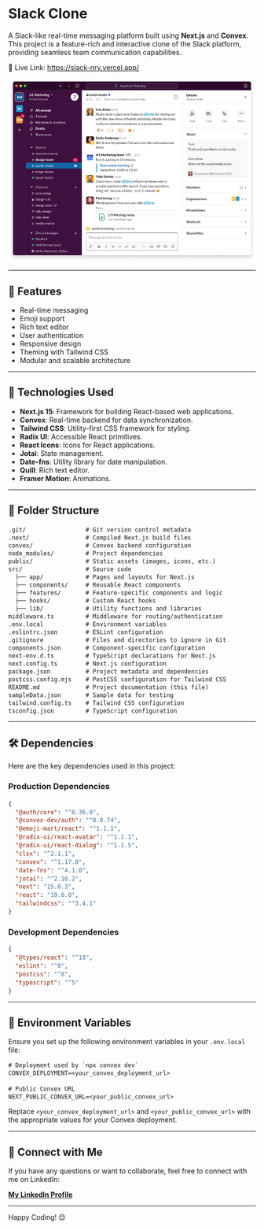 # Slack Clone

A Slack-like real-time messaging platform built using **Next.js** and **Convex**. This project is a feature-rich and interactive clone of the Slack platform, providing seamless team communication capabilities.

🚀 Live Link: https://slack-nry.vercel.app/


![Slack real-time messaging platform built](/public/screenshot.webp 'A Slack-like real-time messaging platform built')


---

## 🎯 Features
- Real-time messaging
- Emoji support
- Rich text editor
- User authentication
- Responsive design
- Theming with Tailwind CSS
- Modular and scalable architecture

---

## 🚀 Technologies Used

- **Next.js 15**: Framework for building React-based web applications.
- **Convex**: Real-time backend for data synchronization.
- **Tailwind CSS**: Utility-first CSS framework for styling.
- **Radix UI**: Accessible React primitives.
- **React Icons**: Icons for React applications.
- **Jotai**: State management.
- **Date-fns**: Utility library for date manipulation.
- **Quill**: Rich text editor.
- **Framer Motion**: Animations.

---

## 📂 Folder Structure

```
.git/                 # Git version control metadata
.next/                # Compiled Next.js build files
convex/               # Convex backend configuration
node_modules/         # Project dependencies
public/               # Static assets (images, icons, etc.)
src/                  # Source code
  ├── app/            # Pages and layouts for Next.js
  ├── components/     # Reusable React components
  ├── features/       # Feature-specific components and logic
  ├── hooks/          # Custom React hooks
  ├── lib/            # Utility functions and libraries
middleware.ts         # Middleware for routing/authentication
.env.local            # Environment variables
.eslintrc.json        # ESLint configuration
.gitignore            # Files and directories to ignore in Git
components.json       # Component-specific configuration
next-env.d.ts         # TypeScript declarations for Next.js
next.config.ts        # Next.js configuration
package.json          # Project metadata and dependencies
postcss.config.mjs    # PostCSS configuration for Tailwind CSS
README.md             # Project documentation (this file)
sampleData.json       # Sample data for testing
tailwind.config.ts    # Tailwind CSS configuration
tsconfig.json         # TypeScript configuration
```

---

## 🛠️ Dependencies
Here are the key dependencies used in this project:

### Production Dependencies
```json
{
  "@auth/core": "^0.36.0",
  "@convex-dev/auth": "^0.0.74",
  "@emoji-mart/react": "^1.1.1",
  "@radix-ui/react-avatar": "^1.1.1",
  "@radix-ui/react-dialog": "^1.1.5",
  "clsx": "^2.1.1",
  "convex": "^1.17.0",
  "date-fns": "^4.1.0",
  "jotai": "^2.10.2",
  "next": "15.0.3",
  "react": "19.0.0",
  "tailwindcss": "^3.4.1"
}
```

### Development Dependencies
```json
{
  "@types/react": "^18",
  "eslint": "^8",
  "postcss": "^8",
  "typescript": "^5"
}
```

---

## 🔐 Environment Variables

Ensure you set up the following environment variables in your `.env.local` file:

```env
# Deployment used by `npx convex dev`
CONVEX_DEPLOYMENT=<your_convex_deployment_url>

# Public Convex URL
NEXT_PUBLIC_CONVEX_URL=<your_public_convex_url>
```

Replace `<your_convex_deployment_url>` and `<your_public_convex_url>` with the appropriate values for your Convex deployment.

---

## 🤝 Connect with Me

If you have any questions or want to collaborate, feel free to connect with me on LinkedIn:

[**My LinkedIn Profile**](https://www.linkedin.com/in/rehman-nry/)

---

Happy Coding! 😊